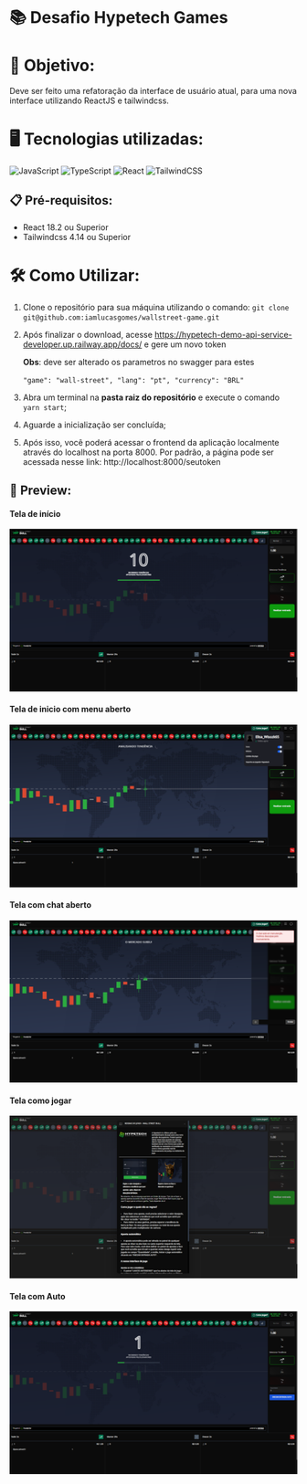 # 📚 Desafio Hypetech Games

# 🎯 Objetivo:

Deve ser feito uma refatoração da interface de usuário atual, para uma nova interface utilizando ReactJS e tailwindcss.

# 🖥️ Tecnologias utilizadas:

![JavaScript](https://img.shields.io/badge/JavaScript-F7DF1E?style=for-the-badge&logo=javascript&logoColor=black)
![TypeScript](https://img.shields.io/badge/typescript-%23007ACC.svg?style=for-the-badge&logo=typescript&logoColor=white)
![React](https://img.shields.io/badge/react-%2320232a.svg?style=for-the-badge&logo=react&logoColor=%2361DAFB)
![TailwindCSS](https://img.shields.io/badge/Tailwind_CSS-38B2AC?style=for-the-badge&logo=tailwind-css&logoColor=white)

## 📋 Pré-requisitos:

- React 18.2 ou Superior
- Tailwindcss 4.14 ou Superior

# 🛠️ Como Utilizar:

1. Clone o repositório para sua máquina utilizando o comando:
   `git clone git@github.com:iamlucasgomes/wallstreet-game.git`
2. Após finalizar o download, acesse https://hypetech-demo-api-service-developer.up.railway.app/docs/ e gere um novo token
   
   **Obs**: deve ser alterado os parametros no swagger para estes

   <code>"game": "wall-street",
   "lang": "pt",
   "currency": "BRL" </code>
   
4. Abra um terminal na **pasta raiz do repositório** e execute o comando <code>yarn start</code>;
5. Aguarde a inicialização ser concluída;
6. Após isso, você poderá acessar o frontend da aplicação localmente através do localhost na porta 8000. Por padrão, a página pode ser acessada nesse link: <link>http://localhost:8000/seutoken</link>

## 📸 Preview:

#### Tela de início

![alt text](./public/readme/index.png)

#### Tela de inicio com menu aberto

![alt text](./public/readme/perfil.png)

#### Tela com chat aberto

![alt text](./public/readme/chat.png)

#### Tela como jogar

![alt text](./public/readme/como_jogar.png)

#### Tela com Auto

![alt text](./public/readme/auto.png)
